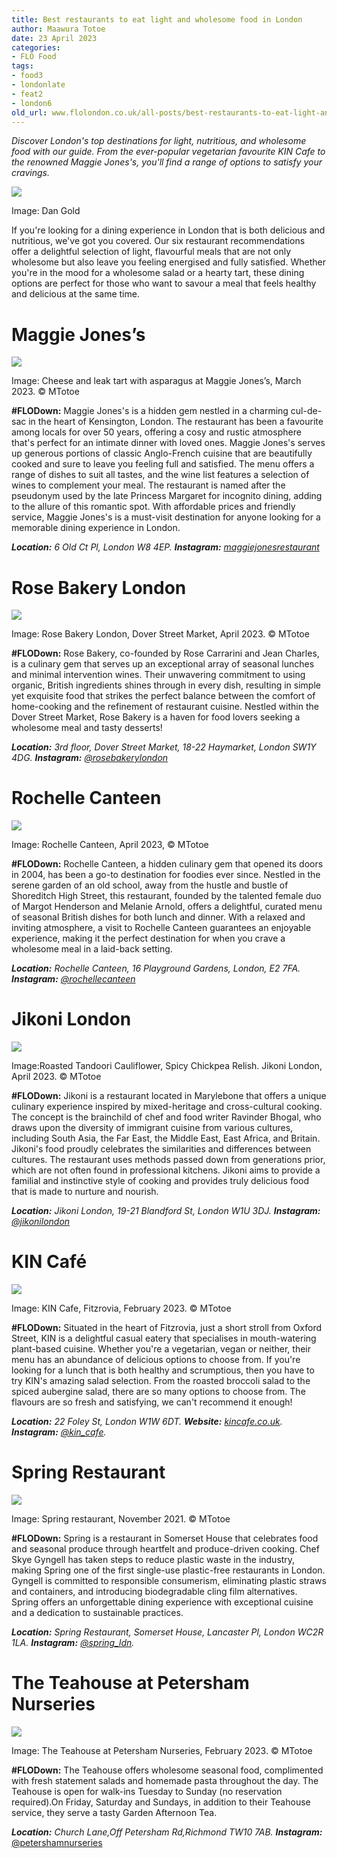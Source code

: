 ```yaml
---
title: Best restaurants to eat light and wholesome food in London
author: Maawura Totoe
date: 23 April 2023
categories:
- FLO Food
tags:
- food3
- londonlate
- feat2
- london6
old_url: www.flolondon.co.uk/all-posts/best-restaurants-to-eat-light-and-wholesome-food-in-london.html
---
```


*Discover London's top destinations for light, nutritious, and wholesome food with our guide. From the ever-popular vegetarian favourite KIN Cafe to the renowned Maggie Jones's, you'll find a range of options to satisfy your cravings.*

![](https://images.squarespace-cdn.com/content/v1/5c9534c4af4683461d462c6b/f4aa263d-da5c-4819-831b-5a662a8d9aa7/dan-gold-9cLqqUkUpJo-unsplash.jpg)

Image: Dan Gold

If you're looking for a dining experience in London that is both delicious and nutritious, we've got you covered. Our six restaurant recommendations offer a delightful selection of light, flavourful meals that are not only wholesome but also leave you feeling energised and fully satisfied. Whether you're in the mood for a wholesome salad or a hearty tart, these dining options are perfect for those who want to savour a meal that feels healthy and delicious at the same time.

# **Maggie Jones’s**

![](https://images.squarespace-cdn.com/content/v1/5c9534c4af4683461d462c6b/6f7cfafd-0a39-4317-a74e-631b854ad289/IMG_2990+2.jpg)

Image: Cheese and leak tart with asparagus at Maggie Jones’s, March 2023. © MTotoe

**#FLODown:** Maggie Jones's is a hidden gem nestled in a charming cul-de-sac in the heart of Kensington, London. The restaurant has been a favourite among locals for over 50 years, offering a cosy and rustic atmosphere that's perfect for an intimate dinner with loved ones. Maggie Jones's serves up generous portions of classic Anglo-French cuisine that are beautifully cooked and sure to leave you feeling full and satisfied. The menu offers a range of dishes to suit all tastes, and the wine list features a selection of wines to complement your meal. The restaurant is named after the pseudonym used by the late Princess Margaret for incognito dining, adding to the allure of this romantic spot. With affordable prices and friendly service, Maggie Jones's is a must-visit destination for anyone looking for a memorable dining experience in London.

***Location:*** *6 Old Ct Pl, London W8 4EP.* ***Instagram:*** [*maggiejonesrestaurant*](https://www.instagram.com/maggiejonesrestaurant/)

# Rose Bakery London

![](https://images.squarespace-cdn.com/content/v1/5c9534c4af4683461d462c6b/e30a60ec-e2e2-4252-abf4-4e250c87aa07/IMG_8299.jpg)

Image: Rose Bakery London, Dover Street Market, April 2023. © MTotoe

**#FLODown:** Rose Bakery, co-founded by Rose Carrarini and Jean Charles, is a culinary gem that serves up an exceptional array of seasonal lunches and minimal intervention wines. Their unwavering commitment to using organic, British ingredients shines through in every dish, resulting in simple yet exquisite food that strikes the perfect balance between the comfort of home-cooking and the refinement of restaurant cuisine. Nestled within the Dover Street Market, Rose Bakery is a haven for food lovers seeking a wholesome meal and tasty desserts!

***Location:*** *3rd floor, Dover Street Market, 18-22 Haymarket, London SW1Y 4DG.* ***Instagram:*** [*@rosebakerylondon*](https://www.instagram.com/rosebakerylondon/)

# **Rochelle Canteen**

![](https://images.squarespace-cdn.com/content/v1/5c9534c4af4683461d462c6b/8d45905e-50a7-4eb2-a72b-1ac71579a19b/IMG_8006.jpg)

Image: Rochelle Canteen, April 2023, © MTotoe

**#FLODown:** Rochelle Canteen, a hidden culinary gem that opened its doors in 2004, has been a go-to destination for foodies ever since. Nestled in the serene garden of an old school, away from the hustle and bustle of Shoreditch High Street, this restaurant, founded by the talented female duo of Margot Henderson and Melanie Arnold, offers a delightful, curated menu of seasonal British dishes for both lunch and dinner. With a relaxed and inviting atmosphere, a visit to Rochelle Canteen guarantees an enjoyable experience, making it the perfect destination for when you crave a wholesome meal in a laid-back setting.

***Location:*** *Rochelle Canteen, 16 Playground Gardens, London, E2 7FA.* ***Instagram:*** [*@rochellecanteen*](https://www.instagram.com/rochellecanteen/)

# Jikoni London

![](https://images.squarespace-cdn.com/content/v1/5c9534c4af4683461d462c6b/a00c2f70-3d47-48d0-a1a8-0d02ec983588/IMG_9157.jpg)

Image:Roasted Tandoori Cauliflower, Spicy Chickpea Relish. Jikoni London, April 2023. © MTotoe

**#FLODown:** Jikoni is a restaurant located in Marylebone that offers a unique culinary experience inspired by mixed-heritage and cross-cultural cooking. The concept is the brainchild of chef and food writer Ravinder Bhogal, who draws upon the diversity of immigrant cuisine from various cultures, including South Asia, the Far East, the Middle East, East Africa, and Britain. Jikoni's food proudly celebrates the similarities and differences between cultures. The restaurant uses methods passed down from generations prior, which are not often found in professional kitchens. Jikoni aims to provide a familial and instinctive style of cooking and provides truly delicious food that is made to nurture and nourish.

***Location:*** *Jikoni London, 19-21 Blandford St, London W1U 3DJ.* ***Instagram:*** [*@jikonilondon*](https://www.instagram.com/jikonilondon/)

# KIN Café

![](https://images.squarespace-cdn.com/content/v1/5c9534c4af4683461d462c6b/d50681e3-5c15-4764-b096-1b76e6e64369/IMG_5819.jpg)

Image: KIN Cafe, Fitzrovia, February 2023. © MTotoe

**#FLODown:** Situated in the heart of Fitzrovia, just a short stroll from Oxford Street, KIN is a delightful casual eatery that specialises in mouth-watering plant-based cuisine. Whether you're a vegetarian, vegan or neither, their menu has an abundance of delicious options to choose from. If you're looking for a lunch that is both healthy and scrumptious, then you have to try KIN's amazing salad selection. From the roasted broccoli salad to the spiced aubergine salad, there are so many options to choose from. The flavours are so fresh and satisfying, we can't recommend it enough!

***Location:*** *22 Foley St, London W1W 6DT.* ***Website:*** [*kincafe.co.uk*](https://kincafe.co.uk/)*.* ***Instagram:*** [*@kin\_cafe*](https://www.instagram.com/kin_cafe/)*.*

# Spring Restaurant

![](https://images.squarespace-cdn.com/content/v1/5c9534c4af4683461d462c6b/ad835868-f158-479d-9f9c-b799bda24f75/IMG_4050+2.JPG)

Image: Spring restaurant, November 2021. © MTotoe

**#FLODown:** Spring is a restaurant in Somerset House that celebrates food and seasonal produce through heartfelt and produce-driven cooking. Chef Skye Gyngell has taken steps to reduce plastic waste in the industry, making Spring one of the first single-use plastic-free restaurants in London. Gyngell is committed to responsible consumerism, eliminating plastic straws and containers, and introducing biodegradable cling film alternatives. Spring offers an unforgettable dining experience with exceptional cuisine and a dedication to sustainable practices.

***Location:*** *Spring Restaurant, Somerset House, Lancaster Pl, London WC2R 1LA.* ***Instagram:*** [*@spring\_ldn*](https://www.instagram.com/spring_ldn/)*.*

# **The Teahouse at Petersham Nurseries**

![](https://images.squarespace-cdn.com/content/v1/5c9534c4af4683461d462c6b/db36cc85-16c1-4c41-8a0d-6963230c3b26/IMG_4013.JPG)

Image: The Teahouse at Petersham Nurseries, February 2023. © MTotoe

**#FLODown:** The Teahouse offers wholesome seasonal food, complimented with fresh statement salads and homemade pasta throughout the day. The Teahouse is open for walk-ins Tuesday to Sunday (no reservation required).On Friday, Saturday and Sundays, in addition to their Teahouse service, they serve a tasty Garden Afternoon Tea.

***Location:*** *Church Lane,Off Petersham Rd,Richmond TW10 7AB.* ***Instagram:*** [@petershamnurseries](https://www.instagram.com/petershamnurseries/#)